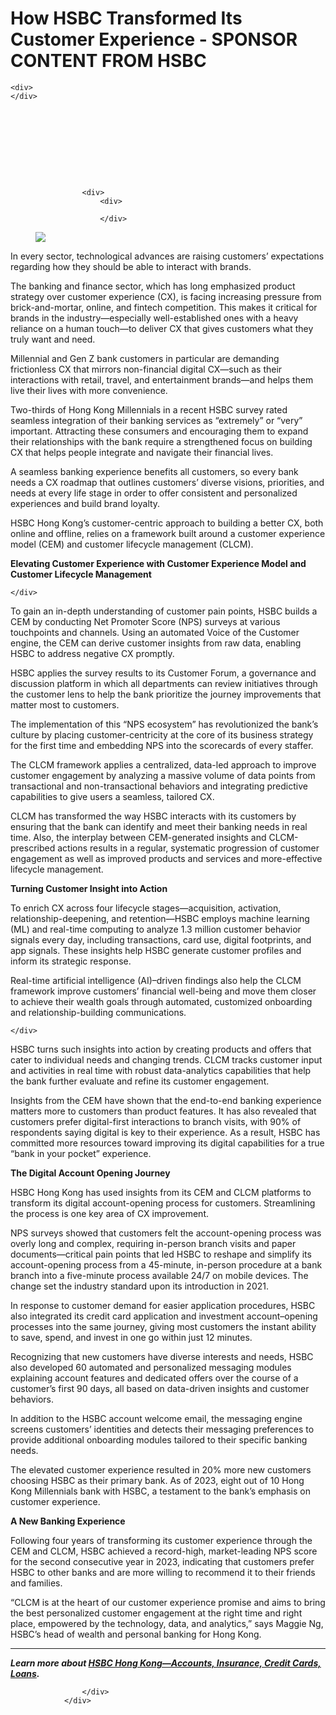 # How HSBC Transformed Its Customer Experience - SPONSOR CONTENT FROM HSBC

<div>




	<div>
	</div>




	





					<div>
						<div>
	
						</div>

						
								
 
 
  <figure> 
   <img src="https://feedx.net/resources/images/article_assets/2023/10/HSBChero.jpg" /> 
  </figure> 
  <p>In every sector, technological advances are raising customers’ expectations regarding how they should be able to interact with brands.</p> 
  <p>The banking and finance sector, which has long emphasized product strategy over customer experience (CX), is facing increasing pressure from brick-and-mortar, online, and fintech competition. This makes it critical for brands in the industry—especially well-established ones with a heavy reliance on a human touch—to deliver CX that gives customers what they truly want and need.</p> 
  <p>Millennial and Gen Z bank customers in particular are demanding frictionless CX that mirrors non-financial digital CX—such as their interactions with retail, travel, and entertainment brands—and helps them live their lives with more convenience.</p> 
  <p>Two-thirds of Hong Kong Millennials in a recent HSBC survey rated seamless integration of their banking services as “extremely” or “very” important. Attracting these consumers and encouraging them to expand their relationships with the bank require a strengthened focus on building CX that helps people integrate and navigate their financial lives.</p> 
  <p>A seamless banking experience benefits all customers, so every bank needs a CX roadmap that outlines customers’ diverse visions, priorities, and needs at every life stage in order to offer consistent and personalized experiences and build brand loyalty.</p> 
  <p>HSBC Hong Kong’s customer-centric approach to building a better CX, both online and offline, relies on a framework built around a customer experience model (CEM) and customer lifecycle management (CLCM).</p> 
  <p><strong>Elevating Customer Experience </strong><strong>with</strong><strong> Customer Experience Model and Customer Lifecycle Management</strong></p> 
  <div> 
   <div> 
    <div id="DFP_IC_pos3"> 
      
    </div> 
   </div> 
  </div> 
  <p>To gain an in-depth understanding of customer pain points, HSBC builds a CEM by conducting Net Promoter Score (NPS) surveys at various touchpoints and channels. Using an automated Voice of the Customer engine, the CEM can derive customer insights from raw data, enabling HSBC to address negative CX promptly.</p> 
  <p>HSBC applies the survey results to its Customer Forum, a governance and discussion platform in which all departments can review initiatives through the customer lens to help the bank prioritize the journey improvements that matter most to customers.</p> 
  <p>The implementation of this “NPS ecosystem” has revolutionized the bank’s culture by placing customer-centricity at the core of its business strategy for the first time and embedding NPS into the scorecards of every staffer.</p> 
  <p>The CLCM framework applies a centralized, data-led approach to improve customer engagement by analyzing a massive volume of data points from transactional and non-transactional behaviors and integrating predictive capabilities to give users a seamless, tailored CX.</p> 
  <p>CLCM has transformed the way HSBC interacts with its customers by ensuring that the bank can identify and meet their banking needs in real time. Also, the interplay between CEM-generated insights and CLCM-prescribed actions results in a regular, systematic progression of customer engagement as well as improved products and services and more-effective lifecycle management.</p> 
  <p><strong>Turning Customer Insight into Action</strong></p> 
  <p>To enrich CX across four lifecycle stages—acquisition, activation, relationship-deepening, and retention—HSBC employs machine learning (ML) and real-time computing to analyze 1.3 million customer behavior signals every day, including transactions, card use, digital footprints, and app signals. These insights help HSBC generate customer profiles and inform its strategic response.</p> 
  <p>Real-time artificial intelligence (AI)–driven findings also help the CLCM framework improve customers’ financial well-being and move them closer to achieve their wealth goals through automated, customized onboarding and relationship-building communications.</p> 
  <div> 
   <div> 
    <div id="DFP_IC_pos4"> 
      
    </div> 
   </div> 
  </div> 
  <p>HSBC turns such insights into action by creating products and offers that cater to individual needs and changing trends. CLCM tracks customer input and activities in real time with robust data-analytics capabilities that help the bank further evaluate and refine its customer engagement.</p> 
  <p>Insights from the CEM have shown that the end-to-end banking experience matters more to customers than product features. It has also revealed that customers prefer digital-first interactions to branch visits, with 90% of respondents saying digital is key to their experience. As a result, HSBC has committed more resources toward improving its digital capabilities for a true “bank in your pocket” experience.</p> 
  <p><strong>The Digital Account Opening Journey</strong></p> 
  <p>HSBC Hong Kong has used insights from its CEM and CLCM platforms to transform its digital account-opening process for customers. Streamlining the process is one key area of CX improvement.</p> 
  <p>NPS surveys showed that customers felt the account-opening process was overly long and complex, requiring in-person branch visits and paper documents—critical pain points that led HSBC to reshape and simplify its account-opening process from a 45-minute, in-person procedure at a bank branch into a five-minute process available 24/7 on mobile devices. The change set the industry standard upon its introduction in 2021.</p> 
  <p>In response to customer demand for easier application procedures, HSBC also integrated its credit card application and investment account–opening processes into the same journey, giving most customers the instant ability to save, spend, and invest in one go within just 12 minutes.</p> 
  <p>Recognizing that new customers have diverse interests and needs, HSBC also developed 60 automated and personalized messaging modules explaining account features and dedicated offers over the course of a customer’s first 90 days, all based on data-driven insights and customer behaviors.</p> 
  <p>In addition to the HSBC account welcome email, the messaging engine screens customers’ identities and detects their messaging preferences to provide additional onboarding modules tailored to their specific banking needs.</p> 
  <p>The elevated customer experience resulted in 20% more new customers choosing HSBC as their primary bank. As of 2023, eight out of 10 Hong Kong Millennials bank with HSBC, a testament to the bank’s emphasis on customer experience.</p> 
  <p><strong>A New Banking Experience</strong></p> 
  <p>Following four years of transforming its customer experience through the CEM and CLCM, HSBC achieved a record-high, market-leading NPS score for the second consecutive year in 2023, indicating that customers prefer HSBC to other banks and are more willing to recommend it to their friends and families.</p> 
  <p>“CLCM is at the heart of our customer experience promise and aims to bring the best personalized customer engagement at the right time and right place, empowered by the technology, data, and analytics,” says Maggie Ng, HSBC’s head of wealth and personal banking for Hong Kong.</p> 
  <hr /> 
  <p><strong><em>Learn more about </em></strong><a href="https://www.hsbc.com.hk/" rel="noopener" target="_blank"><strong><em>HSBC Hong Kong—Accounts, Insurance, Credit Cards, Loans</em></strong></a><strong><em>.</em></strong></p>
 

						
<!-- citation -->
					</div>
				</div>